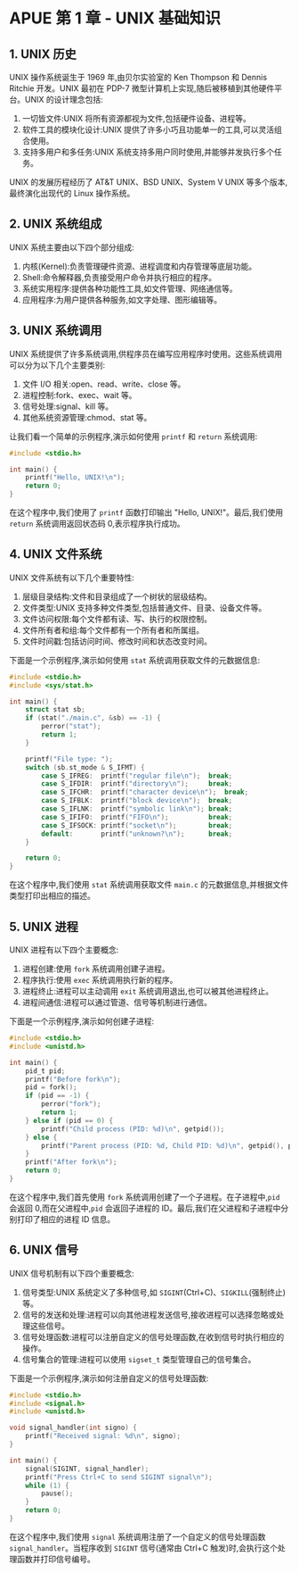 # APUE 第 1 章 - UNIX 基础知识

## 1. UNIX 历史

UNIX 操作系统诞生于 1969 年,由贝尔实验室的 Ken Thompson 和 Dennis Ritchie 开发。UNIX 最初在 PDP-7 微型计算机上实现,随后被移植到其他硬件平台。UNIX 的设计理念包括:

1. 一切皆文件:UNIX 将所有资源都视为文件,包括硬件设备、进程等。
2. 软件工具的模块化设计:UNIX 提供了许多小巧且功能单一的工具,可以灵活组合使用。
3. 支持多用户和多任务:UNIX 系统支持多用户同时使用,并能够并发执行多个任务。

UNIX 的发展历程经历了 AT&T UNIX、BSD UNIX、System V UNIX 等多个版本,最终演化出现代的 Linux 操作系统。

## 2. UNIX 系统组成

UNIX 系统主要由以下四个部分组成:

1. 内核(Kernel):负责管理硬件资源、进程调度和内存管理等底层功能。
2. Shell:命令解释器,负责接受用户命令并执行相应的程序。
3. 系统实用程序:提供各种功能性工具,如文件管理、网络通信等。
4. 应用程序:为用户提供各种服务,如文字处理、图形编辑等。

## 3. UNIX 系统调用

UNIX 系统提供了许多系统调用,供程序员在编写应用程序时使用。这些系统调用可以分为以下几个主要类别:

1. 文件 I/O 相关:open、read、write、close 等。
2. 进程控制:fork、exec、wait 等。
3. 信号处理:signal、kill 等。
4. 其他系统资源管理:chmod、stat 等。

让我们看一个简单的示例程序,演示如何使用 `printf` 和 `return` 系统调用:

```c
#include <stdio.h>

int main() {
    printf("Hello, UNIX!\n");
    return 0;
}
```

在这个程序中,我们使用了 `printf` 函数打印输出 "Hello, UNIX!"。最后,我们使用 `return` 系统调用返回状态码 0,表示程序执行成功。

## 4. UNIX 文件系统

UNIX 文件系统有以下几个重要特性:

1. 层级目录结构:文件和目录组成了一个树状的层级结构。
2. 文件类型:UNIX 支持多种文件类型,包括普通文件、目录、设备文件等。
3. 文件访问权限:每个文件都有读、写、执行的权限控制。
4. 文件所有者和组:每个文件都有一个所有者和所属组。
5. 文件时间戳:包括访问时间、修改时间和状态改变时间。

下面是一个示例程序,演示如何使用 `stat` 系统调用获取文件的元数据信息:

```c
#include <stdio.h>
#include <sys/stat.h>

int main() {
    struct stat sb;
    if (stat("./main.c", &sb) == -1) {
        perror("stat");
        return 1;
    }

    printf("File type: ");
    switch (sb.st_mode & S_IFMT) {
        case S_IFREG:  printf("regular file\n");  break;
        case S_IFDIR:  printf("directory\n");     break;
        case S_IFCHR:  printf("character device\n");  break;
        case S_IFBLK:  printf("block device\n");  break;
        case S_IFLNK:  printf("symbolic link\n"); break;
        case S_IFIFO:  printf("FIFO\n");          break;
        case S_IFSOCK: printf("socket\n");        break;
        default:       printf("unknown?\n");      break;
    }

    return 0;
}
```

在这个程序中,我们使用 `stat` 系统调用获取文件 `main.c` 的元数据信息,并根据文件类型打印出相应的描述。

## 5. UNIX 进程

UNIX 进程有以下四个主要概念:

1. 进程创建:使用 `fork` 系统调用创建子进程。
2. 程序执行:使用 `exec` 系统调用执行新的程序。
3. 进程终止:进程可以主动调用 `exit` 系统调用退出,也可以被其他进程终止。
4. 进程间通信:进程可以通过管道、信号等机制进行通信。

下面是一个示例程序,演示如何创建子进程:

```c
#include <stdio.h>
#include <unistd.h>

int main() {
    pid_t pid;
    printf("Before fork\n");
    pid = fork();
    if (pid == -1) {
        perror("fork");
        return 1;
    } else if (pid == 0) {
        printf("Child process (PID: %d)\n", getpid());
    } else {
        printf("Parent process (PID: %d, Child PID: %d)\n", getpid(), pid);
    }
    printf("After fork\n");
    return 0;
}
```

在这个程序中,我们首先使用 `fork` 系统调用创建了一个子进程。在子进程中,`pid` 会返回 0,而在父进程中,`pid` 会返回子进程的 ID。最后,我们在父进程和子进程中分别打印了相应的进程 ID 信息。

## 6. UNIX 信号

UNIX 信号机制有以下四个重要概念:

1. 信号类型:UNIX 系统定义了多种信号,如 `SIGINT`(Ctrl+C)、`SIGKILL`(强制终止)等。
2. 信号的发送和处理:进程可以向其他进程发送信号,接收进程可以选择忽略或处理这些信号。
3. 信号处理函数:进程可以注册自定义的信号处理函数,在收到信号时执行相应的操作。
4. 信号集合的管理:进程可以使用 `sigset_t` 类型管理自己的信号集合。

下面是一个示例程序,演示如何注册自定义的信号处理函数:

```c
#include <stdio.h>
#include <signal.h>
#include <unistd.h>

void signal_handler(int signo) {
    printf("Received signal: %d\n", signo);
}

int main() {
    signal(SIGINT, signal_handler);
    printf("Press Ctrl+C to send SIGINT signal\n");
    while (1) {
        pause();
    }
    return 0;
}
```

在这个程序中,我们使用 `signal` 系统调用注册了一个自定义的信号处理函数 `signal_handler`。当程序收到 `SIGINT` 信号(通常由 Ctrl+C 触发)时,会执行这个处理函数并打印信号编号。
